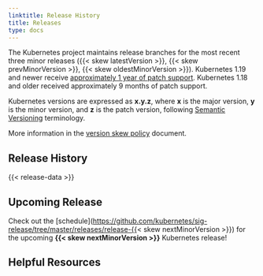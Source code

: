 ```yaml
---
linktitle: Release History
title: Releases
type: docs
---
```



<!-- overview -->

The Kubernetes project maintains release branches for the most recent three minor releases ({{< skew latestVersion >}}, {{< skew prevMinorVersion >}}, {{< skew oldestMinorVersion >}}).  Kubernetes 1.19 and newer receive [approximately 1 year of patch support](https://kubernetes.io/releases/patch-releases/#support-period). Kubernetes 1.18 and older received approximately 9 months of patch support.

Kubernetes versions are expressed as **x.y.z**,
where **x** is the major version, **y** is the minor version, and **z** is the patch version, following [Semantic Versioning](https://semver.org/) terminology.

More information in the [version skew policy](/releases/version-skew-policy/) document.

<!-- body -->

## Release History

{{< release-data >}}

## Upcoming Release

Check out the [schedule](https://github.com/kubernetes/sig-release/tree/master/releases/release-{{< skew nextMinorVersion >}}) for the upcoming **{{< skew nextMinorVersion >}}** Kubernetes release!

## Helpful Resources